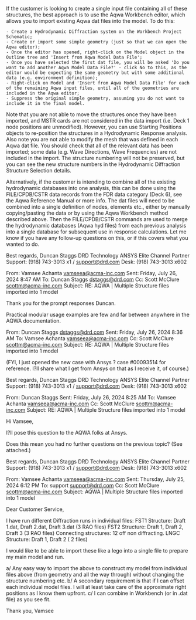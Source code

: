 
If the customer is looking to create a single input file containing all of these structures, the best approach is to use the Aqwa Workbench editor, which allows you to import existing Aqwa dat files into the model. To do this:

    - Create a Hydrodynamic Diffraction system on the Workbench Project Schematic;
    - Create or import some simple geometry (just so that we can open the Aqwa editor);
    - Once the editor has opened, right-click on the Model object in the Outline tree and 'Insert from Aqwa Model Data File';
    - Once you have selected the first dat file, you will be asked 'Do you want to add another Aqwa Model Data File?' - click No to this, as the editor would be expecting the same geometry but with some additional data (e.g. environment definition);
    - Right-click on Model and 'Insert from Aqwa Model Data File' for each of the remaining Aqwa input files, until all of the geometries are included in the Aqwa editor;
    - Suppress the original simple geometry, assuming you do not want to include it in the final model.

Note that you are not able to move the structures once they have been imported, and MSTR cards are not considered in the data import (i.e. Deck 1 node positions are unmodified). However, you can use Starting Positions objects to re-position the structures in a Hydrodynamic Response analysis. Also note you are not able to modify the mesh that was defined in each Aqwa dat file. You should check that all of the relevant data has been imported; some data (e.g. Wave Directions, Wave Frequencies) are not included in the import. The structure numbering will not be preserved, but you can see the new structure numbers in the Hydrodynamic Diffraction Structure Selection details.

Alternatively, if the customer is intending to combine all of the existing hydrodynamic databases into one analysis, this can be done using the FILE/CPDB/CSTR data records from the FDR data category (Deck 6), see the Aqwa Reference Manual or more info. The dat files will need to be combined into a single definition of nodes, elements etc., either by manually copying/pasting the data or by using the Aqwa Workbench method described above. Then the FILE/CPDB/CSTR commands are used to merge the hydrodynamic databases (Aqwa hyd files) from each previous analysis into a single database for subsequent use in response calculations.
Let me know if you have any follow-up questions on this, or if this covers what you wanted to do.

Best regards,
Duncan Staggs
DRD Technology
ANSYS Elite Channel Partner
Support: (918) 743-3013 x1 / <support@drd.com>
Desk: (918) 743-3013 x602

From: Vamsee Achanta <vamseea@acma-inc.com>
Sent: Friday, July 26, 2024 8:47 AM
To: Duncan Staggs <dstaggs@drd.com>
Cc: Scott McClure <scottm@acma-inc.com>
Subject: RE: AQWA | Multiple Structure files imported into 1 model

Thank you for the prompt responses Duncan.

Practical modular usage examples are few and far between anywhere in the AQWA documentation.

From: Duncan Staggs <dstaggs@drd.com>
Sent: Friday, July 26, 2024 8:36 AM
To: Vamsee Achanta <vamseea@acma-inc.com>
Cc: Scott McClure <scottm@acma-inc.com>
Subject: RE: AQWA | Multiple Structure files imported into 1 model

(FYI, I just opened the new case with Ansys ? case #00093514 for reference. I?ll share what I get from Ansys on that as I receive it, of course.)

Best regards,
Duncan Staggs
DRD Technology
ANSYS Elite Channel Partner
Support: (918) 743-3013 x1 / <support@drd.com>
Desk: (918) 743-3013 x602

From: Duncan Staggs
Sent: Friday, July 26, 2024 8:25 AM
To: Vamsee Achanta <vamseea@acma-inc.com>
Cc: Scott McClure <scottm@acma-inc.com>
Subject: RE: AQWA | Multiple Structure files imported into 1 model

Hi Vamsee,

I?ll pose this question to the AQWA folks at Ansys.

Does this mean you had no further questions on the previous topic? (See attached.)

Best regards,
Duncan Staggs
DRD Technology
ANSYS Elite Channel Partner
Support: (918) 743-3013 x1 / <support@drd.com>
Desk: (918) 743-3013 x602

From: Vamsee Achanta <vamseea@acma-inc.com>
Sent: Thursday, July 25, 2024 6:12 PM
To: support <support@drd.com>
Cc: Scott McClure <scottm@acma-inc.com>
Subject: AQWA | Multiple Structure files imported into 1 model

Dear Customer Service,

I have run different Diffraction runs in individual files:
FST1 Structure: Draft 1.dat, Draft 2.dat, Draft 3.dat (3 RAO files)
FST2 Structure: Draft 1, Draft 2, Draft 3 (3 RAO files)
Connecting structures: 12 off non diffracting.
LNGC Structure: Draft 1, Draft 2 ( 2 files)

I would like to be able to import these like a lego into a single file to prepare my main model and run.

a/ Any easy way to import the above to construct my model from individual files above (from geometry and all the way through) without changing the structure numbering etc.
b/ A secondary requirement is that if I can offset each individual model files. I will at least take care of the approximate right positions as I know them upfront.
c/ I can combine in Workbench (or in .dat file) as  you see fit.

Thank you,
Vamsee
